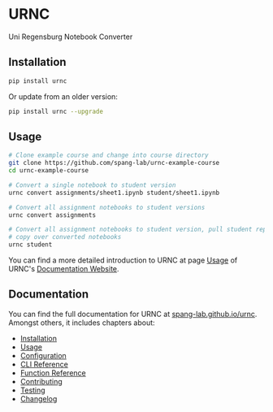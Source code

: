 # URNC

Uni Regensburg Notebook Converter

## Installation

```sh
pip install urnc
```

Or update from an older version:

```sh
pip install urnc --upgrade
```

## Usage

```sh
# Clone example course and change into course directory
git clone https://github.com/spang-lab/urnc-example-course
cd urnc-example-course

# Convert a single notebook to student version
urnc convert assignments/sheet1.ipynb student/sheet1.ipynb

# Convert all assignment notebooks to student versions
urnc convert assignments

# Convert all assignment notebooks to student version, pull student repo and
# copy over converted notebooks
urnc student
```

You can find a more detailed introduction to URNC at page [Usage](https://spang-lab.github.io/urnc/getting_started.html) of URNC's [Documentation Website](https://spang-lab.github.io/urnc/).

## Documentation

You can find the full documentation for URNC at [spang-lab.github.io/urnc](https://spang-lab.github.io/urnc/). Amongst others, it includes chapters about:

- [Installation](https://spang-lab.github.io/urnc/installation.html)
- [Usage](https://spang-lab.github.io/urnc/getting_started.html)
- [Configuration](https://spang-lab.github.io/urnc/configuration.html)
- [CLI Reference](https://spang-lab.github.io/urnc/documentation.html)
- [Function Reference](https://spang-lab.github.io/urnc/documentation.html)
- [Contributing](https://spang-lab.github.io/urnc/contributing.html)
- [Testing](https://spang-lab.github.io/urnc/testing.html)
- [Changelog](https://spang-lab.github.io/urnc/changelog.html)
